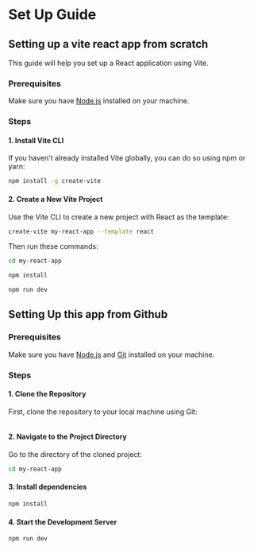 # Set Up Guide

## Setting up a vite react app from scratch

This guide will help you set up a React application using Vite.

### Prerequisites

Make sure you have [Node.js](https://nodejs.org/) installed on your machine.

### Steps

#### 1. Install Vite CLI

If you haven't already installed Vite globally, you can do so using npm or yarn:

```bash
npm install -g create-vite
```

#### 2. Create a New Vite Project

Use the Vite CLI to create a new project with React as the template:

```bash
create-vite my-react-app --template react
```

Then run these commands:

```bash
cd my-react-app
```

```bash
npm install
```

```bash
npm run dev
```

## Setting Up this app from Github

### Prerequisites

Make sure you have [Node.js](https://nodejs.org/) and [Git](https://git-scm.com/) installed on your machine.

### Steps

#### 1. Clone the Repository

First, clone the repository to your local machine using Git:

```bash

```

#### 2. Navigate to the Project Directory

Go to the directory of the cloned project:

```bash
cd my-react-app
```

#### 3. Install dependencies

```bash
npm install
```

#### 4. Start the Development Server

```bash
npm run dev
```
